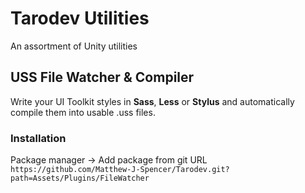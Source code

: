 # Tarodev Utilities
An assortment of Unity utilities

## USS File Watcher & Compiler
Write your UI Toolkit styles in **Sass**, **Less** or **Stylus** and automatically compile them into usable .uss files.
### Installation
Package manager -> Add package from git URL  
`https://github.com/Matthew-J-Spencer/Tarodev.git?path=Assets/Plugins/FileWatcher`
